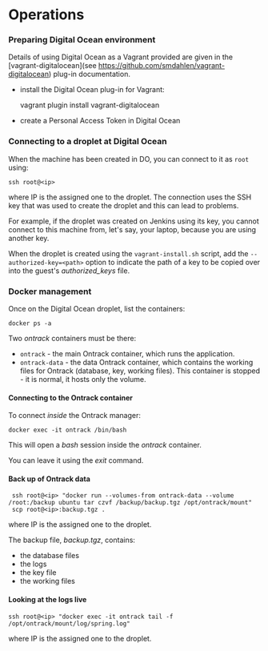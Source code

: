 Operations
==========

### Preparing Digital Ocean environment

Details of using Digital Ocean as a Vagrant provided are given in the
[vagrant-digitalocean](see https://github.com/smdahlen/vagrant-digitalocean) plug-in documentation.

* install the Digital Ocean plug-in for Vagrant:

    vagrant plugin install vagrant-digitalocean

* create a Personal Access Token in Digital Ocean


### Connecting to a droplet at Digital Ocean

When the machine has been created in DO, you can connect to it as `root` using:

    ssh root@<ip>

where IP is the assigned one to the droplet. The connection uses the SSH key that was used to create the droplet and
this can lead to problems.

For example, if the droplet was created on Jenkins using its key, you cannot connect to this machine from, let's say,
your laptop, because you are using another key.

When the droplet is created using the `vagrant-install.sh` script, add the `--authorized-key=<path>` option to
indicate the path of a key to be copied over into the guest's _authorized_keys_ file.

### Docker management

Once on the Digital Ocean droplet, list the containers:

    docker ps -a

Two _ontrack_ containers must be there:

* `ontrack` - the main Ontrack container, which runs the application.
* `ontrack-data` - the data Ontrack container, which contains the working files for Ontrack (database, key, working
files). This container is stopped - it is normal, it hosts only the volume.

#### Connecting to the Ontrack container

To connect _inside_ the Ontrack manager:

    docker exec -it ontrack /bin/bash

This will open a _bash_ session inside the _ontrack_ container.

You can leave it using the _exit_ command.

#### Back up of Ontrack data

     ssh root@<ip> "docker run --volumes-from ontrack-data --volume /root:/backup ubuntu tar czvf /backup/backup.tgz /opt/ontrack/mount"
     scp root@<ip>:backup.tgz .

where IP is the assigned one to the droplet.

The backup file, _backup.tgz_, contains:

* the database files
* the logs
* the key file
* the working files

#### Looking at the logs live

    ssh root@<ip> "docker exec -it ontrack tail -f /opt/ontrack/mount/log/spring.log"

where IP is the assigned one to the droplet.

